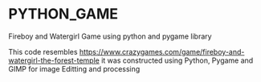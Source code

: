 # PYTHON_GAME
Fireboy and Watergirl Game using python and pygame library 

This code resembles https://www.crazygames.com/game/fireboy-and-watergirl-the-forest-temple 
it was constructed using Python, Pygame and GIMP for image Editting and processing

